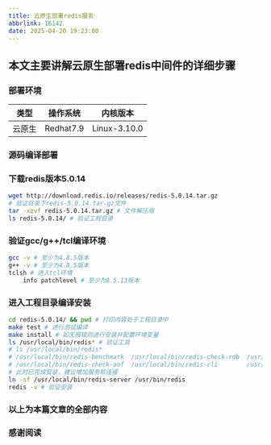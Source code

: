 ```yaml
---
title: 云原生部署redis服务
abbrlink: 16142
date: 2025-04-20 19:23:00
---
```


## 本文主要讲解云原生部署redis中间件的详细步骤

### 部署环境

| 类型 | 操作系统 | 内核版本 |
| --- | --- | --- |
| 云原生 | Redhat7.9 | Linux-3.10.0 |

### 源码编译部署

### 下载redis版本5.0.14

```bash
wget http://download.redis.io/releases/redis-5.0.14.tar.gz
# 验证目录下redis-5.0.14.tar.gz文件
tar -xzvf redis-5.0.14.tar.gz # 文件解压缩
ls redis-5.0.14/ # 验证工程目录
```

### 验证gcc/g++/tcl编译环境

```bash
gcc -v # 至少为4.8.5版本
g++ -v # 至少为4.8.5版本
tclsh # 进入tcl环境
    info patchlevel # 至少为8.5.13版本
```

### 进入工程目录编译安装

```bash
cd redis-5.0.14/ && pwd # 打印内容处于工程目录中
make test # 进行测试编译
make install # 如无报错则进行安装并配置环境变量
ls /usr/local/bin/redis* # 验证工具
# ls /usr/local/bin/redis*
# /usr/local/bin/redis-benchmark  /usr/local/bin/redis-check-rdb  /usr/local/bin/redis-sentinel
# /usr/local/bin/redis-check-aof  /usr/local/bin/redis-cli        /usr/local/bin/redis-server
# 此时已完成安装，建议增加服务软连接
ln -sf /usr/local/bin/redis-server /usr/bin/redis
redis -v # 验证安装
```

### 以上为本篇文章的全部内容

### 感谢阅读